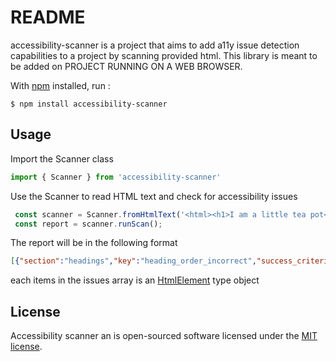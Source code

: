 # README

accessibility-scanner is a project that aims to add a11y issue detection capabilities to a project by scanning provided html.
This library is meant to be added on  PROJECT RUNNING ON A WEB BROWSER.

With [npm](https://npmjs.com/) installed, run  :

```
$ npm install accessibility-scanner
```

## Usage

Import the Scanner class 

```js
import { Scanner } from 'accessibility-scanner'
```

Use the Scanner to read HTML text and check for accessibility issues
```js
 const scanner = Scanner.fromHtmlText('<html><h1>I am a little tea pot</h1></html>')
 const report = scanner.runScan();
```
The report will be in the following format 
````json
[{"section":"headings","key":"heading_order_incorrect","success_criterion":"2.4.10","issues":[]}]
````
each items in the issues array is an [HtmlElement](https://developer.mozilla.org/en-US/docs/Web/API/HTMLElement) type object
## License

Accessibility scanner an is open-sourced software licensed under the [MIT license](https://opensource.org/licenses/MIT).
